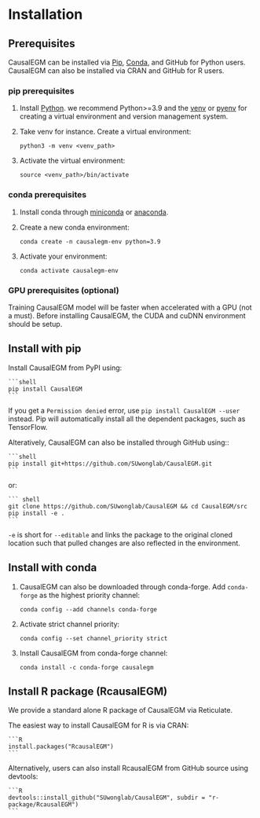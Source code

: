 # Installation

## Prerequisites

CausalEGM can be installed via [Pip], [Conda], and GitHub for Python users. CausalEGM can also be installed via CRAN and GitHub for R users. 

### pip prerequisites

1. Install [Python]. we recommend Python>=3.9 and the [venv](https://docs.python.org/3/library/venv.html) or [pyenv](https://github.com/pyenv/pyenv/) for creating a virtual environment and version management system.

2. Take venv for instance. Create a virtual environment:

    ```shell
    python3 -m venv <venv_path>
    ```

3. Activate the virtual environment:

    ```shell
    source <venv_path>/bin/activate
    ```

### conda prerequisites

1. Install conda through [miniconda](http://conda.pydata.org/miniconda.html) or [anaconda](https://www.anaconda.com/). 

2. Create a new conda environment:

    ```shell
    conda create -n causalegm-env python=3.9
    ```

3. Activate your environment:

    ```shell
    conda activate causalegm-env
    ```


### GPU prerequisites (optional)

Training CausalEGM model will be faster when accelerated with a GPU (not a must). Before installing CausalEGM, the CUDA and cuDNN environment should be setup.


## Install with pip

Install CausalEGM from PyPI using:

    ```shell
    pip install CausalEGM
    ```

If you get a `Permission denied` error, use `pip install CausalEGM --user` instead. Pip will automatically install all the dependent packages, such as TensorFlow.

Alteratively, CausalEGM can also be installed through GitHub using::

    ```shell
    pip install git+https://github.com/SUwonglab/CausalEGM.git
    ```
    
or:

    ``` shell
    git clone https://github.com/SUwonglab/CausalEGM && cd CausalEGM/src
    pip install -e .
    ```

``-e`` is short for ``--editable`` and links the package to the original cloned
location such that pulled changes are also reflected in the environment.

## Install with conda

1. CausalEGM can also be downloaded through conda-forge. Add `conda-forge` as the highest priority channel:

    ```shell
    conda config --add channels conda-forge
    ```

2. Activate strict channel priority:

    ```shell
    conda config --set channel_priority strict
    ```

3. Install CausalEGM from conda-forge channel:

    ```shell
    conda install -c conda-forge causalegm
    ```

## Install R package (RcausalEGM)


We provide a standard alone R package of CausalEGM via Reticulate.

The easiest way to install CausalEGM for R is via CRAN:

    ```R
    install.packages("RcausalEGM")
    ```

Alternatively, users can also install RcausalEGM from GitHub source using devtools: 

    ```R
    devtools::install_github("SUwonglab/CausalEGM", subdir = "r-package/RcausalEGM")
    ```

[Python]: https://www.python.org/downloads/
[Pip]: https://pypi.org/project/CausalEGM/
[Conda]: https://anaconda.org/conda-forge/causalegm
[Tensorflow]: https://www.tensorflow.org/
[jax]: https://jax.readthedocs.io/en/latest/
[reticulate]: https://rstudio.github.io/reticulate/